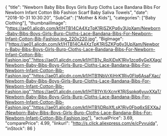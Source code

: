 {
	"title": "Newborn Baby Bibs Boys Girls Burp Cloths Lace Bandana Bibs For Newborn Infant Cotton Bib Fashion Scarf Baby Saliva Towels",
	"date": "2018-10-31 10:30:20",
	"SubCat": ["Mother & Kids"],
	"categories": ["Baby Clothing"],
	"thumbnailImage": "https://ae01.alicdn.com/kf/HTB14CA4XzTpK1RjSZKPq6y3UpXam/Newborn-Baby-Bibs-Boys-Girls-Burp-Cloths-Lace-Bandana-Bibs-For-Newborn-Infant-Cotton-Bib-Fashion.jpg_220x220.jpg",
	"BigImage": ["https://ae01.alicdn.com/kf/HTB14CA4XzTpK1RjSZKPq6y3UpXam/Newborn-Baby-Bibs-Boys-Girls-Burp-Cloths-Lace-Bandana-Bibs-For-Newborn-Infant-Cotton-Bib-Fashion.jpg","https://ae01.alicdn.com/kf/HTB1y_RqXiDxK1Rjy1zcq6yGeXXag/Newborn-Baby-Bibs-Boys-Girls-Burp-Cloths-Lace-Bandana-Bibs-For-Newborn-Infant-Cotton-Bib-Fashion.jpg","https://ae01.alicdn.com/kf/HTB1NbVrXiHrK1Rjy0Flq6AsaFXac/Newborn-Baby-Bibs-Boys-Girls-Burp-Cloths-Lace-Bandana-Bibs-For-Newborn-Infant-Cotton-Bib-Fashion.jpg","https://ae01.alicdn.com/kf/HTB1YrXrXcnrK1RjSspkq6yuvXXaT/Newborn-Baby-Bibs-Boys-Girls-Burp-Cloths-Lace-Bandana-Bibs-For-Newborn-Infant-Cotton-Bib-Fashion.jpg","https://ae01.alicdn.com/kf/HTB1jDRqXfLsK1Rjy0Fbq6xSEXXaJ/Newborn-Baby-Bibs-Boys-Girls-Burp-Cloths-Lace-Bandana-Bibs-For-Newborn-Infant-Cotton-Bib-Fashion.jpg"],
	"actualPrice": 3.69,
	"comparePrice": 4.99,
	"linkurl": "http://s.click.aliexpress.com/e/cPvvuida",
	"inStock": 86
}
